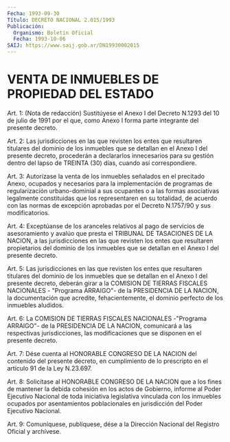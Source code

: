 ```yaml
---
Fecha: 1993-09-30
Título: DECRETO NACIONAL 2.015/1993
Publicación:
  Organismo: Boletín Oficial
  Fecha: 1993-10-06
SAIJ: https://www.saij.gob.ar/DN19930002015
---
```

# VENTA DE INMUEBLES DE PROPIEDAD DEL ESTADO

<a id="1"></a>
Art. 1: (Nota de redacción) Sustitúyese el Anexo I del Decreto N.1293  del  10  de  julio  de  1991 por el que, como Anexo I forma parte integrante del presente decreto.

<a id="2"></a>
Art.  2:  Las jurisdicciones en las que revisten los entes que resultaren titulares  del  dominio de los inmuebles que se detallan en  el  Anexo  I  del presente decreto,  procederán  a  declararlos innecesarios para su  gestión  dentro  del  lapso  de  TREINTA (30) días, cuando así correspondiere.

<a id="3"></a>
Art.  3:  Autorízase la venta de los inmuebles señalados en el precitado Anexo,  ocupados  y  necesarios para la implementación de programas de regularización urbano-dominial  a  sus  ocupantes  o a las formas asociativas legalmente constituidas que los representaren  en  su  totalidad,  de  acuerdo  con  las  normas de excepción  aprobadas por el Decreto N.1757/90 y sus modificatorios.

<a id="4"></a>
Art.  4:  Exceptúanse  de  los  aranceles relativos al pago de servicios  de  asesoramiento y avalúo que  presta  el  TRIBUNAL  DE TASACIONES DE LA  NACION,  a las jurisdicciones en las que revisten los entes que resultaren propietarios  del dominio de los inmuebles que se detallan en el Anexo I del presente decreto.

<a id="5"></a>
Art.  5:  Las jurisdicciones en las que revisten los entes que resultaren titulares  del  dominio de los inmuebles que se detallan en el Anexo I del presente decreto,  deberán girar a la COMISION DE TIERRAS FISCALES NACIONALES - "Programa ARRAIGO"- de la PRESIDENCIA  DE  LA  NACION,  la  documentación    que    acredite, fehacientemente,  el  dominio  perfecto  de los inmuebles aludidos.

<a id="6"></a>
Art.  6: La COMISION DE TIERRAS FISCALES NACIONALES -"Programa ARRAIGO"-  de  la  PRESIDENCIA  DE  LA  NACION,  comunicará  a  las respectivas  jurisdicciones,  las modificaciones que se disponen en el presente decreto.

<a id="7"></a>
Art.  7:  Dése  cuenta  al HONORABLE CONGRESO DE LA NACION del contenido del presente decreto,  en  cumplimiento  de lo prescripto en el artículo 91 de la Ley N.23.697.

<a id="8"></a>
Art. 8: Solicítase al HONORABLE CONGRESO DE LA NACION que a los fines  de  mantener  la  debida  cohesión en los actos de Gobierno, informe al Poder Ejecutivo Nacional  de toda iniciativa legislativa vinculada con los inmuebles ocupados por asentamientos poblacionales  en  jurisdicción  del  Poder    Ejecutivo  Nacional.

<a id="9"></a>
Art.  9: Comuníquese, publíquese, dése a la Dirección Nacional del Registro Oficial y archívese.